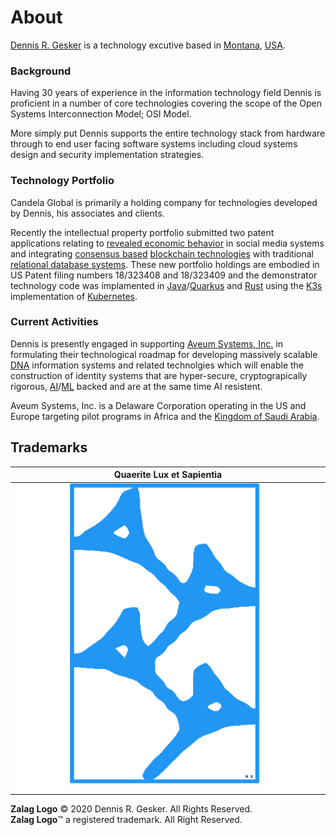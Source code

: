 # About

[Dennis R. Gesker](https://linkedin.com/in/gesker) is a technology excutive based in [Montana](https://en.wikipedia.org/wiki/Montana), [USA](https://en.wikipedia.org/wiki/United_States).


### Background

Having 30 years of experience in the information technology field Dennis is proficient in a number of core technologies covering the scope of the Open Systems Interconnection Model; OSI Model. 

More simply put Dennis supports the entire technology stack from hardware through to end user facing software systems including cloud systems design and security implementation strategies.


### Technology Portfolio

Candela Global is primarily a holding company for technologies developed by Dennis, his associates and clients.

Recently the intellectual property portfolio submitted two patent applications relating
to [revealed economic behavior](https://www.investopedia.com/terms/r/revealed-preference.asp) in social media systems
and
integrating [consensus based](https://hacken.io/discover/consensus-mechanisms/) [blockchain technologies](https://en.wikipedia.org/wiki/Blockchain)
with traditional [relational database systems](https://www.ibm.com/topics/relational-databases). These new portfolio
holdings are embodied in US Patent filing numbers 18/323408 and 18/323409 and the demonstrator technology code was
implamented in [Java](https://java.com)/[Quarkus](https://quarkus.io) and [Rust](https://www.rust-lang.org/) using
the [K3s](https://k3s.io/) implementation of [Kubernetes](https://kubernetes.io/).

### Current Activities

Dennis is presently engaged in supporting [Aveum Systems, Inc.](https://www.aveumsystems.com/) in formulating their
technological roadmap for developing massively scalable [DNA](https://en.wikipedia.org/wiki/DNA) information systems and
related technolgies which will enable the construction of identity systems that are hyper-secure, cryptograpically
rigorous, [AI](https://en.wikipedia.org/wiki/Artificial_intelligence)/[ML](https://en.wikipedia.org/wiki/Machine_learning)
backed and are at the same time AI resistent.

Aveum Systems, Inc. is a Delaware Corporation operating in the US and Europe targeting pilot programs in Africa and
the [Kingdom of Saudi Arabia](https://houseofsaud.com/).

## Trademarks


| **Quaerite Lux et Sapientia**                        |
|------------------------------------------------------|
| ![Zalag Logo](images/zalag_square_match_512x512.png) |

**Zalag Logo** © 2020 Dennis R. Gesker. All Rights Reserved.\
**Zalag Logo**™ a registered trademark. All Right Reserved.

